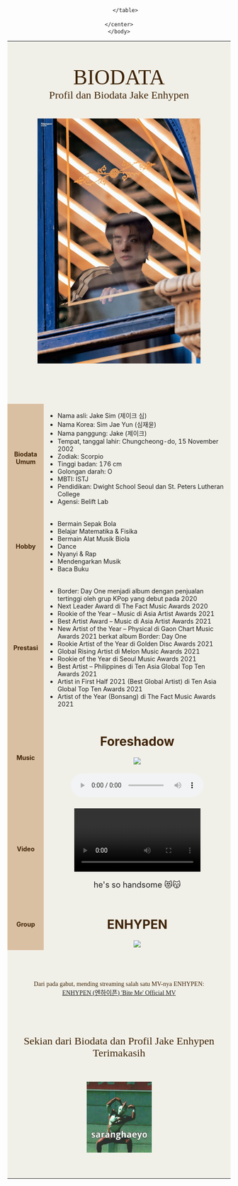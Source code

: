 <html>
    <head>
        <title>Biodata</title>
    </head>
    <body background="Premium Vector _ Background with topography.jpeg">
    <center>
        <table bgcolor="#F1F0E8" cellspacing="20" cellpadding="20" width="50%">
            <tr>
                <td colspan="2">
                    <br><br><br>
                    <center><font color="#3F2305" size="20" face="times new roman">BIODATA</font></center>
                    <center><font color="#3F2305" size="5" face="times new roman">Profil dan Biodata Jake Enhypen</font></center>
                <br><br>
                </td>
            </tr>
            <tr>
                <td colspan="2" align="center"><img src="230920 enhypen in milan.jpg" width="75%">
                <br><br><br><br><br><br>
                </td>  
            </tr>
            <tr> 
                <td bgcolor="#DAC0A3" align="center"><b><font color="#3F2305">Biodata Umum</font></b></td>
                <td>
                    <ul>
                        <li>Nama asli: Jake Sim (제이크 심)</li>
                        <li>Nama Korea: Sim Jae Yun (심재윤)</li>
                        <li>Nama panggung: Jake (제이크)</li>
                        <li>Tempat, tanggal lahir: Chungcheong-do, 15 November 2002</li>
                        <li>Zodiak: Scorpio</li>
                        <li>Tinggi badan: 176 cm</li>
                        <li>Golongan darah: O</li>
                        <li>MBTI: ISTJ</li>
                        <li>Pendidikan: Dwight School Seoul dan St. Peters Lutheran College</li>
                        <li>Agensi: Belift Lab</li>
                    </ul>
                </td>
            </tr>
            <tr>
                <td bgcolor="#DAC0A3" align="center"><b><font color="#3F2305">Hobby</font></b></td>
                <td> 
                    <ul>
                        <li>Bermain Sepak Bola</li>
                        <li>Belajar Matematika & Fisika</li>
                        <li>Bermain Alat Musik Biola</li>
                        <li>Dance</li>
                        <li>Nyanyi & Rap</li>
                        <li>Mendengarkan Musik</li>
                        <li>Baca Buku</li>                        
                    </ul>                  
                </td>
            </tr>
            <tr>
                <td bgcolor="#DAC0A3" align="center"><b><font color="#3F2305">Prestasi</font></b></td>
                <td> 
                    <ul>
                        <li>Border: Day One menjadi album dengan penjualan tertinggi oleh grup KPop yang debut pada 2020</li>
                        <li>Next Leader Award di The Fact Music Awards 2020</li>
                        <li>Rookie of the Year – Music di Asia Artist Awards 2021</li>
                        <li>Best Artist Award – Music di Asia Artist Awards 2021</li>
                        <li>New Artist of the Year – Physical di Gaon Chart Music Awards 2021 berkat album Border: Day One</li>
                        <li>Rookie Artist of the Year di Golden Disc Awards 2021</li>
                        <li>Global Rising Artist di Melon Music Awards 2021</li>
                        <li>Rookie of the Year di Seoul Music Awards 2021</li>
                        <li>Best Artist – Philippines di Ten Asia Global Top Ten Awards 2021</li>
                        <li>Artist in First Half 2021 (Best Global Artist) di Ten Asia Global Top Ten Awards 2021</li>
                        <li>Artist of the Year (Bonsang) di The Fact Music Awards 2021</li>                       
                    </ul>                  
                </td>
            </tr>
            <tr>
                <td bgcolor="#DAC0A3" align="center"><b><font color="#3F2305">Music</font></b></td>
                <td>
                    <center><h1><font color="#3F2305">Foreshadow</font></h1>
                        <img src="c:\Users\Zahra Nabila Adhwa\Downloads\unnamed.jpg" width="50%">
                    <br><br>
                    <audio controls>
                        <source src="c:\Users\Zahra Nabila Adhwa\Downloads\Music\ssstik.io_1696144174866.mp3">
                    </audio>
                    </center>
                </td>
            </tr>
            <tr>
                <td bgcolor="#DAC0A3" align="center"><b><font color="#3F2305">Video</font></b></td>
                <td>
                    <center>
                    <br>
                    <video controls width="70%">
                        <source src="ssstik.io_1696135865820.mp4" type="video/mp4">
                    </video>
                    <br><br>
                    <font size="4">he's so handsome &#128571&#128573</font>
                    </br></br>
                    </center>
                </td>
            </tr>
            <tr>
                <td bgcolor="#DAC0A3" align="center"><b><font color="#3F2305">Group</font></b></td>
                <td>
                    <center><h1><font color="#3F2305">ENHYPEN</font></h1>
                        <img src="c:\Users\Zahra Nabila Adhwa\Downloads\[ 090623 ].jpeg" width="85%">
                        <br>
                    </center>
                </td>
            </tr>
            <tr>
                <td colspan="2">
                <br><br><br>
                    <center>
                        <p><font color="#3F2305" face="times new roman">Dari pada gabut, mending streaming salah satu MV-nya ENHYPEN:
                        <br>
                        <a href="https://youtu.be/wXFLzODIdUI?si=VaWmZD9l8gqlBOGV.">ENHYPEN (엔하이픈) 'Bite Me' Official MV</a>
                        </font></p>
                    </center>
                </td>
            </tr>
            <tr>
                <td colspan="2">
                    <br><br><br><br>
                    <center><font color="#3F2305" size="5" face="times new roman">Sekian dari Biodata dan Profil Jake Enhypen</font></center>
                    <center><font color="#3F2305" size="5" face="times new roman">Terimakasih</font></center>
                    <br><br><br>
                    <center>
                        <img src="07999296aecef75e92a798a65873ab99.jpg" width="30%">
                    </center>
                    <br><br><br>
                </td>
            </tr>
            
        </table>

    </center>
    </body>

</html>
